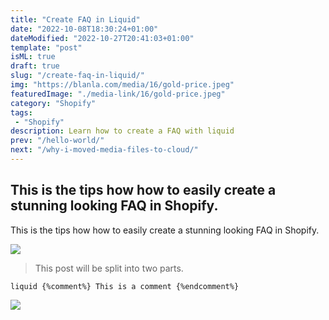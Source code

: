 ```yaml
---
title: "Create FAQ in Liquid"
date: "2022-10-08T18:30:24+01:00"
dateModified: "2022-10-27T20:41:03+01:00"
template: "post"
isML: true
draft: true
slug: "/create-faq-in-liquid/"
img: "https://blanla.com/media/16/gold-price.jpeg"
featuredImage: "./media-link/16/gold-price.jpeg"
category: "Shopify"
tags:
 - "Shopify"
description: Learn how to create a FAQ with liquid
prev: "/hello-world/"
next: "/why-i-moved-media-files-to-cloud/"
---
```

## This is the tips how how to easily create a stunning looking FAQ in Shopify.

This is the tips how how to easily create a stunning looking FAQ in Shopify. 

![](./media-link/16/gold-price.jpeg)

>This post will be split into two parts. 

```liquid {%comment%} This is a comment {%endcomment%} ```
<br/>

[![](https://images.unsplash.com/photo-1665153856945-1ab42f6c6d96?ixlib=rb-1.2.1&ixid=MnwxMjA3fDB8MHxwaG90by1wYWdlfHx8fGVufDB8fHx8&auto=format&fit=crop&w=1887&q=80)](http:/https://images.unsplash.com/photo-1665153856945-1ab42f6c6d96?ixlib=rb-1.2.1&ixid=MnwxMjA3fDB8MHxwaG90by1wYWdlfHx8fGVufDB8fHx8&auto=format&fit=crop&w=1887&q=80)
  
    